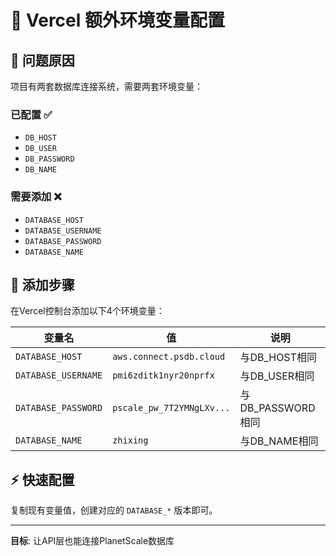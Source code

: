 # 🔧 Vercel 额外环境变量配置

## 🚨 **问题原因**
项目有两套数据库连接系统，需要两套环境变量：

### 已配置 ✅
- `DB_HOST`
- `DB_USER` 
- `DB_PASSWORD`
- `DB_NAME`

### 需要添加 ❌
- `DATABASE_HOST`
- `DATABASE_USERNAME`
- `DATABASE_PASSWORD`  
- `DATABASE_NAME`

## 📝 **添加步骤**

在Vercel控制台添加以下4个环境变量：

| 变量名 | 值 | 说明 |
|--------|-----|------|
| `DATABASE_HOST` | `aws.connect.psdb.cloud` | 与DB_HOST相同 |
| `DATABASE_USERNAME` | `pmi6zditk1nyr20nprfx` | 与DB_USER相同 |
| `DATABASE_PASSWORD` | `pscale_pw_7T2YMNgLXv...` | 与DB_PASSWORD相同 |
| `DATABASE_NAME` | `zhixing` | 与DB_NAME相同 |

## ⚡ **快速配置**
复制现有变量值，创建对应的 `DATABASE_*` 版本即可。

---
**目标**: 让API层也能连接PlanetScale数据库 